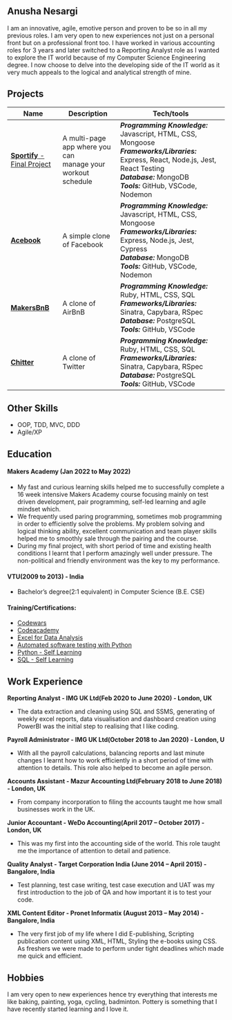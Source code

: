 ## Anusha Nesargi

I am an innovative, agile, emotive person and proven to be so in all my previous roles. I am very open to new experiences not just on a personal front but on a professional front too.
I have worked in various accounting roles for 3 years and later switched to a Reporting Analyst role as I wanted to explore the IT world because of my Computer Science Engineering degree.
I now choose to delve into the developing side of the IT world as it very much appeals to the logical and analytical strength of mine.

## Projects

| Name | Description | Tech/tools   |
| -----| ----------- | ------------ |
| [**Sportify** - Final Project](https://github.com/valentina-maggio/sportify)| A multi-page app where you can<br>manage your workout schedule | ***Programming Knowledge:*** Javascript, HTML, CSS, Mongoose<br> ***Frameworks/Libraries:*** Express, React, Node.js, Jest, React Testing<br>***Database:*** MongoDB<br>***Tools:*** GitHub, VSCode, Nodemon|
| [**Acebook**](https://github.com/arhussain1/acebook-node-template) | A simple clone of Facebook |***Programming Knowledge:*** Javascript, HTML, CSS, Mongoose<br> ***Frameworks/Libraries:*** Express, Node.js, Jest, Cypress<br>***Database:*** MongoDB<br>***Tools:*** GitHub, VSCode, Nodemon|
| [**MakersBnB**](https://github.com/HarryClenyg/MakersBnB) | A clone of AirBnB |***Programming Knowledge:*** Ruby, HTML, CSS, SQL<br> ***Frameworks/Libraries:*** Sinatra, Capybara, RSpec<br>***Database:*** PostgreSQL<br>***Tools:*** GitHub, VSCode|
| [**Chitter**](https://github.com/anushanesargi/Chitter) | A clone of Twitter|***Programming Knowledge:*** Ruby, HTML, CSS, SQL<br> ***Frameworks/Libraries:*** Sinatra, Capybara, RSpec<br>***Database:*** PostgreSQL<br>***Tools:*** GitHub, VSCode|

## Other Skills

- OOP, TDD, MVC, DDD
- Agile/XP

## Education

#### Makers Academy (Jan 2022 to May 2022)
- My fast and curious learning skills helped me to successfully complete a 16 week intensive Makers Academy course focusing mainly on test driven development, pair programming, self-led learning and agile mindset which.
- We frequently used paring programming, sometimes mob programming in order to efficiently solve the problems. My problem solving and logical thinking ability, excellent communication and team player skills helped me to smoothly sale through the pairing and the course.
- During my final project, with short period of time and existing health conditions I learnt that I perform amazingly well under pressure. The non-political and friendly environment was the key to my performance.

#### VTU(2009 to 2013) - India

- Bachelor’s degree(2:1 equivalent) in Computer Science (B.E. CSE)

#### Training/Certifications:
- [Codewars](https://www.codewars.com/users/Anusha%20Nesargi)
- [Codeacademy](https://www.codecademy.com/learn)
- [Excel for Data Analysis](https://www.coursera.org/learn/excel-data-analysis)
- [Automated software testing with Python](https://www.udemy.com/course/automated-software-testing-with-python/learn/lecture/16000344#overview)
- [Python - Self Learning](https://www.udemy.com/course/automate)
- [SQL - Self Learning](https://www.youtube.com/watch?v=9Pzj7Aj25lw&t=3135ss)

## Work Experience

**Reporting Analyst - IMG UK Ltd(Feb 2020 to June 2020) - London, UK**
  - The data extraction and cleaning using SQL and SSMS, generating of weekly excel reports, data visualisation and dashboard creation using PowerBI was the initial step to realising that I like coding.
     
**Payroll Administrator - IMG UK Ltd(October 2018 to Jan 2020) - London, U**
  - With all the payroll calculations, balancing reports and last minute changes I learnt how to work efficiently in a short period of time with attention to details. This role also helped to become an agile person.
  
**Accounts Assistant - Mazur Accounting Ltd(February 2018 to June 2018) - London, UK**
  - From company incorporation to filing the accounts taught me how small businesses work in the UK.

**Junior Accountant - WeDo Accounting(April 2017 – October 2017)  - London, UK** 
  - This was my first into the accounting side of the world. This role taught me the importance of attention to detail and patience.

**Quality Analyst - Target Corporation India (June 2014 – April 2015) - Bangalore, India** 
  - Test planning, test case writing, test case execution and UAT was my first introduction to the job of QA and how important it is to test your code.  
 
**XML Content Editor - Pronet Informatix (August 2013 – May 2014) - Bangalore, India** 
  - The very first job of my life where I did E-publishing, Scripting publication content using XML, HTML, Styling the e-books using CSS. As freshers we were made to perform under tight deadlines which made me quick and efficient.

## Hobbies

I am very open to new experiences hence try everything that interests me like baking, painting, yoga, cycling, badminton. Pottery is something that I have recently started learning and I love it.
